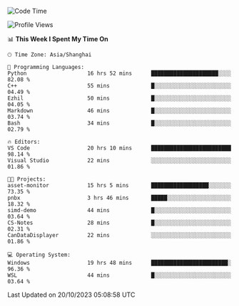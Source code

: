 <!--START_SECTION:waka-->
![Code Time](http://img.shields.io/badge/Code%20Time-1%2C314%20hrs%2041%20mins-blue)

![Profile Views](http://img.shields.io/badge/Profile%20Views-2-blue)

📊 **This Week I Spent My Time On** 

```text
🕑︎ Time Zone: Asia/Shanghai

💬 Programming Languages: 
Python                   16 hrs 52 mins      █████████████████████░░░░   82.08 % 
C++                      55 mins             █░░░░░░░░░░░░░░░░░░░░░░░░   04.49 % 
Ezhil                    50 mins             █░░░░░░░░░░░░░░░░░░░░░░░░   04.05 % 
Markdown                 46 mins             █░░░░░░░░░░░░░░░░░░░░░░░░   03.74 % 
Bash                     34 mins             █░░░░░░░░░░░░░░░░░░░░░░░░   02.79 % 

🔥 Editors: 
VS Code                  20 hrs 10 mins      █████████████████████████   98.14 % 
Visual Studio            22 mins             ░░░░░░░░░░░░░░░░░░░░░░░░░   01.86 % 

🐱‍💻 Projects: 
asset-monitor            15 hrs 5 mins       ██████████████████░░░░░░░   73.35 % 
pnbx                     3 hrs 46 mins       █████░░░░░░░░░░░░░░░░░░░░   18.32 % 
simd-demo                44 mins             █░░░░░░░░░░░░░░░░░░░░░░░░   03.64 % 
CS-Notes                 28 mins             █░░░░░░░░░░░░░░░░░░░░░░░░   02.31 % 
CanDataDisplayer         22 mins             ░░░░░░░░░░░░░░░░░░░░░░░░░   01.86 % 

💻 Operating System: 
Windows                  19 hrs 48 mins      ████████████████████████░   96.36 % 
WSL                      44 mins             █░░░░░░░░░░░░░░░░░░░░░░░░   03.64 % 
```


 Last Updated on 20/10/2023 05:08:58 UTC
<!--END_SECTION:waka-->